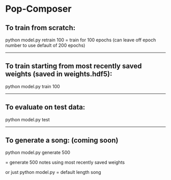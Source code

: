 # Pop-Composer

## To train from scratch:

python model.py retrain 100
= train for 100 epochs (can leave off epoch number to use default of 200 epochs)

******************************************************************************************

## To train starting from most recently saved weights (saved in weights.hdf5):

python model.py train 100

******************************************************************************************

## To evaluate on test data:

python model.py test

******************************************************************************************

## To generate a song: (coming soon)

python model.py generate 500

= generate 500 notes using most recently saved weights

or just python model.py
= default length song



